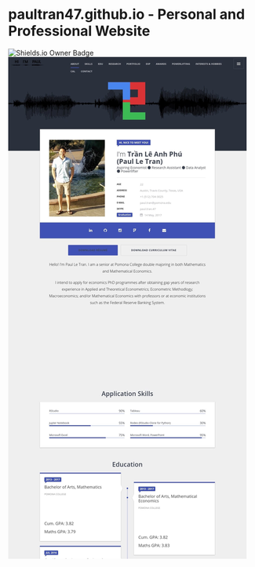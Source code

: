 # paultran47.github.io - Personal and Professional Website
![Shields.io Owner Badge](https://img.shields.io/badge/Coded%20By-PaulTran47-brightgreen.svg)
![Current Website Preview](/img/website-preview.jpeg)
